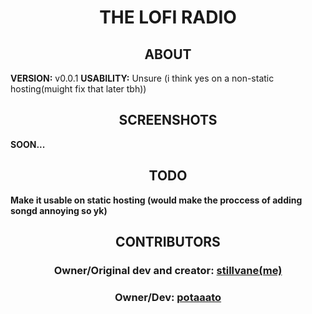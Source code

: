 <h1 align="center">THE LOFI RADIO</h1>
<h2 align="center">ABOUT</h2>
<strong align="center">VERSION:</strong> v0.0.1
<strong align="center">USABILITY:</strong> Unsure (i think yes on a non-static hosting(muight fix that later tbh))
<h2 align="center">SCREENSHOTS</h2>
<strong align="center">SOON...</strong>
<h2 align="center">TODO</h2>
<strong align="center">Make it usable on static hosting (would make the proccess of adding songd annoying so yk)</strong>
<h2 align="center">CONTRIBUTORS</h2>
<h3 align="center"><strong>Owner/Original dev and creator:</strong> <a href="https://github.com/stillvanefr" target="_blank">stillvane(me)</a></h3>
<h3 align="center"><strong>Owner/Dev:</strong> <a href="https://github.com/potaaatoo" target="_blank">potaaato</a></h3>
